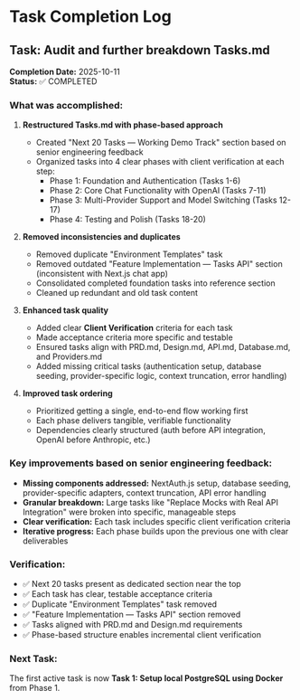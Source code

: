 # Task Completion Log

## Task: Audit and further breakdown Tasks.md

**Completion Date:** 2025-10-11  
**Status:** ✅ COMPLETED

### What was accomplished:

1. **Restructured Tasks.md with phase-based approach**
   - Created "Next 20 Tasks — Working Demo Track" section based on senior engineering feedback
   - Organized tasks into 4 clear phases with client verification at each step:
     - Phase 1: Foundation and Authentication (Tasks 1-6)
     - Phase 2: Core Chat Functionality with OpenAI (Tasks 7-11) 
     - Phase 3: Multi-Provider Support and Model Switching (Tasks 12-17)
     - Phase 4: Testing and Polish (Tasks 18-20)

2. **Removed inconsistencies and duplicates**
   - Removed duplicate "Environment Templates" task
   - Removed outdated "Feature Implementation — Tasks API" section (inconsistent with Next.js chat app)
   - Consolidated completed foundation tasks into reference section
   - Cleaned up redundant and old task content

3. **Enhanced task quality**
   - Added clear **Client Verification** criteria for each task
   - Made acceptance criteria more specific and testable
   - Ensured tasks align with PRD.md, Design.md, API.md, Database.md, and Providers.md
   - Added missing critical tasks (authentication setup, database seeding, provider-specific logic, context truncation, error handling)

4. **Improved task ordering**
   - Prioritized getting a single, end-to-end flow working first
   - Each phase delivers tangible, verifiable functionality
   - Dependencies clearly structured (auth before API integration, OpenAI before Anthropic, etc.)

### Key improvements based on senior engineering feedback:

- **Missing components addressed:** NextAuth.js setup, database seeding, provider-specific adapters, context truncation, API error handling
- **Granular breakdown:** Large tasks like "Replace Mocks with Real API Integration" were broken into specific, manageable steps
- **Clear verification:** Each task includes specific client verification criteria
- **Iterative progress:** Each phase builds upon the previous one with clear deliverables

### Verification:
- ✅ Next 20 tasks present as dedicated section near the top
- ✅ Each task has clear, testable acceptance criteria
- ✅ Duplicate "Environment Templates" task removed
- ✅ "Feature Implementation — Tasks API" section removed
- ✅ Tasks aligned with PRD.md and Design.md requirements
- ✅ Phase-based structure enables incremental client verification

### Next Task:
The first active task is now **Task 1: Setup local PostgreSQL using Docker** from Phase 1.